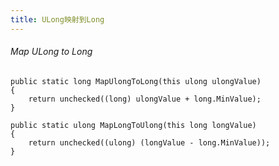 ```yaml
---
title: ULong映射到Long
---
```


###### Map ULong to Long

``` csharp?linenums
public static long MapUlongToLong(this ulong ulongValue)
{
    return unchecked((long) ulongValue + long.MinValue);
}

public static ulong MapLongToUlong(this long longValue)
{
    return unchecked((ulong) (longValue - long.MinValue));
}
```